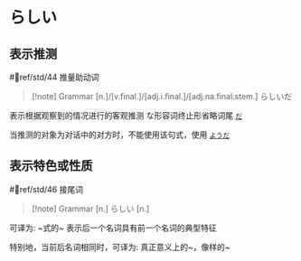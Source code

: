 # らしい

## 表示推测

 #📖ref/std/44
推量助动词

> [!note] Grammar
> [n.]/[v.final.]/[adj.i.final.]/[adj.na.final.stem.] らしいだ

表示根据观察到的情况进行的客观推测
な形容词终止形省略词尾 [`だ`](だ.md)  

当推测的对象为对话中的对方时，不能使用该句式，使用 [`ようだ`](ようだ.md)

## 表示特色或性质

 #📖ref/std/46
接尾词
> [!note] Grammar
> [n.] らしい [n.]

可译为: ~式的~
表示后一个名词具有前一个名词的典型特征

特别地，当前后名词相同时，可译为: 真正意义上的~，像样的~
